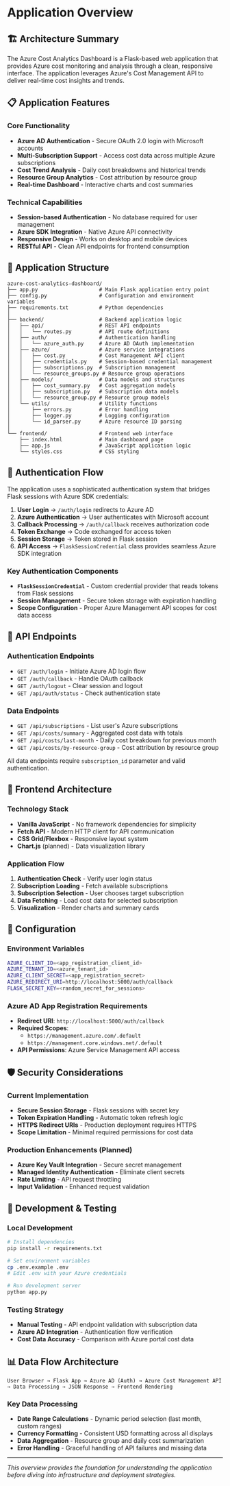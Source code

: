 # Application Overview

## 🏗️ Architecture Summary

The Azure Cost Analytics Dashboard is a Flask-based web application that provides Azure cost monitoring and analysis through a clean, responsive interface. The application leverages Azure's Cost Management API to deliver real-time cost insights and trends.

## 📋 Application Features

### Core Functionality
- **Azure AD Authentication** - Secure OAuth 2.0 login with Microsoft accounts
- **Multi-Subscription Support** - Access cost data across multiple Azure subscriptions
- **Cost Trend Analysis** - Daily cost breakdowns and historical trends
- **Resource Group Analytics** - Cost attribution by resource group
- **Real-time Dashboard** - Interactive charts and cost summaries

### Technical Capabilities
- **Session-based Authentication** - No database required for user management
- **Azure SDK Integration** - Native Azure API connectivity
- **Responsive Design** - Works on desktop and mobile devices
- **RESTful API** - Clean API endpoints for frontend consumption

## 🎯 Application Structure

```
azure-cost-analytics-dashboard/
├── app.py                    # Main Flask application entry point
├── config.py                 # Configuration and environment variables
├── requirements.txt          # Python dependencies
│
├── backend/                  # Backend application logic
│   ├── api/                  # REST API endpoints
│   │   └── routes.py         # API route definitions
│   ├── auth/                 # Authentication handling
│   │   └── azure_auth.py     # Azure AD OAuth implementation
│   ├── azure/                # Azure service integrations
│   │   ├── cost.py           # Cost Management API client
│   │   ├── credentials.py    # Session-based credential management
│   │   ├── subscriptions.py  # Subscription management
│   │   └── resource_groups.py # Resource group operations
│   ├── models/               # Data models and structures
│   │   ├── cost_summary.py   # Cost aggregation models
│   │   ├── subscription.py   # Subscription data models
│   │   └── resource_group.py # Resource group models
│   └── utils/                # Utility functions
│       ├── errors.py         # Error handling
│       ├── logger.py         # Logging configuration
│       └── id_parser.py      # Azure resource ID parsing
│
└── frontend/                 # Frontend web interface
    ├── index.html            # Main dashboard page
    ├── app.js                # JavaScript application logic
    └── styles.css            # CSS styling
```

## 🔐 Authentication Flow

The application uses a sophisticated authentication system that bridges Flask sessions with Azure SDK credentials:

1. **User Login** → `/auth/login` redirects to Azure AD
2. **Azure Authentication** → User authenticates with Microsoft account
3. **Callback Processing** → `/auth/callback` receives authorization code
4. **Token Exchange** → Code exchanged for access token
5. **Session Storage** → Token stored in Flask session
6. **API Access** → `FlaskSessionCredential` class provides seamless Azure SDK integration

### Key Authentication Components

- **`FlaskSessionCredential`** - Custom credential provider that reads tokens from Flask sessions
- **Session Management** - Secure token storage with expiration handling
- **Scope Configuration** - Proper Azure Management API scopes for cost data access

## 🚀 API Endpoints

### Authentication Endpoints
- `GET /auth/login` - Initiate Azure AD login flow
- `GET /auth/callback` - Handle OAuth callback
- `GET /auth/logout` - Clear session and logout
- `GET /api/auth/status` - Check authentication state

### Data Endpoints
- `GET /api/subscriptions` - List user's Azure subscriptions
- `GET /api/costs/summary` - Aggregated cost data with totals
- `GET /api/costs/last-month` - Daily cost breakdown for previous month
- `GET /api/costs/by-resource-group` - Cost attribution by resource group

All data endpoints require `subscription_id` parameter and valid authentication.

## 🎨 Frontend Architecture

### Technology Stack
- **Vanilla JavaScript** - No framework dependencies for simplicity
- **Fetch API** - Modern HTTP client for API communication
- **CSS Grid/Flexbox** - Responsive layout system
- **Chart.js** (planned) - Data visualization library

### Application Flow
1. **Authentication Check** - Verify user login status
2. **Subscription Loading** - Fetch available subscriptions
3. **Subscription Selection** - User chooses target subscription
4. **Data Fetching** - Load cost data for selected subscription
5. **Visualization** - Render charts and summary cards

## 🔧 Configuration

### Environment Variables
```bash
AZURE_CLIENT_ID=<app_registration_client_id>
AZURE_TENANT_ID=<azure_tenant_id>
AZURE_CLIENT_SECRET=<app_registration_secret>
AZURE_REDIRECT_URI=http://localhost:5000/auth/callback
FLASK_SECRET_KEY=<random_secret_for_sessions>
```

### Azure AD App Registration Requirements
- **Redirect URI**: `http://localhost:5000/auth/callback`
- **Required Scopes**: 
  - `https://management.azure.com/.default`
  - `https://management.core.windows.net/.default`
- **API Permissions**: Azure Service Management API access

## 🛡️ Security Considerations

### Current Implementation
- **Secure Session Storage** - Flask sessions with secret key
- **Token Expiration Handling** - Automatic token refresh logic
- **HTTPS Redirect URIs** - Production deployment requires HTTPS
- **Scope Limitation** - Minimal required permissions for cost data

### Production Enhancements (Planned)
- **Azure Key Vault Integration** - Secure secret management
- **Managed Identity Authentication** - Eliminate client secrets
- **Rate Limiting** - API request throttling
- **Input Validation** - Enhanced request validation

## 🧪 Development & Testing

### Local Development
```bash
# Install dependencies
pip install -r requirements.txt

# Set environment variables
cp .env.example .env
# Edit .env with your Azure credentials

# Run development server
python app.py
```

### Testing Strategy
- **Manual Testing** - API endpoint validation with subscription data
- **Azure AD Integration** - Authentication flow verification
- **Cost Data Accuracy** - Comparison with Azure portal cost data

## 📊 Data Flow Architecture

```
User Browser → Flask App → Azure AD (Auth) → Azure Cost Management API → Data Processing → JSON Response → Frontend Rendering
```

### Key Data Processing
- **Date Range Calculations** - Dynamic period selection (last month, custom ranges)
- **Currency Formatting** - Consistent USD formatting across all displays
- **Data Aggregation** - Resource group and daily cost summarization
- **Error Handling** - Graceful handling of API failures and missing data

---

*This overview provides the foundation for understanding the application before diving into infrastructure and deployment strategies.*